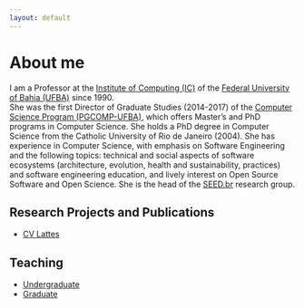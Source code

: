 ```yaml
---
layout: default
---
```


# About me 

I am a Professor at the <a href="https://computacao.ufba.br/">Institute of Computing (IC)</a> 
of the <a href="https://ufba.br/">Federal University of Bahia (UFBA)</a> since 1990.  
She was the first Director of Graduate Studies (2014-2017) of the 
<a href="https://computacao.ufba.br/pt-br/programa-de-pos-graduacao-em-ciencia-da-computacao">Computer Science Program (PGCOMP-UFBA)</a>, 
which offers Master’s and PhD programs in Computer Science. 
She holds a PhD degree in Computer Science from the Catholic University of Rio de Janeiro (2004). 
She has experience in Computer Science, with emphasis on Software Engineering and the following topics: 
technical and social aspects of software ecosystems (architecture, evolution, health and sustainability, practices) 
and software engineering education, and lively interest on Open Source Software and Open Science. 
She is the head of the [SEED.br](https://seed-br.github.io/) research group.

## Research Projects and Publications

* [CV Lattes](http://lattes.cnpq.br/1827829018668226)

## Teaching

* [Undergraduate](./teaching)
* [Graduate](./teaching)

<!--
## Table


| head1        | head two          | three |
|:-------------|:------------------|:------|
| ok           | good swedish fish | nice  |
| out of stock | good and plenty   | nice  |
| ok           | good `oreos`      | hmm   |
| ok           | good `zoute` drop | yumm  |
-->
